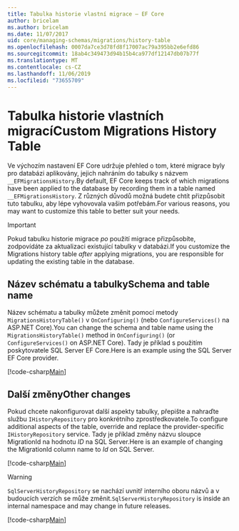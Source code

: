```yaml
---
title: Tabulka historie vlastní migrace – EF Core
author: bricelam
ms.author: bricelam
ms.date: 11/07/2017
uid: core/managing-schemas/migrations/history-table
ms.openlocfilehash: 0007da7ce3d78fd8f17007ac79a395bb2e6efd86
ms.sourcegitcommit: 18ab4c349473d94b15b4ca977df12147db07b77f
ms.translationtype: MT
ms.contentlocale: cs-CZ
ms.lasthandoff: 11/06/2019
ms.locfileid: "73655709"
---
```

# <a name="custom-migrations-history-table"></a><span data-ttu-id="82192-102">Tabulka historie vlastních migrací</span><span class="sxs-lookup"><span data-stu-id="82192-102">Custom Migrations History Table</span></span>

<span data-ttu-id="82192-103">Ve výchozím nastavení EF Core udržuje přehled o tom, které migrace byly pro databázi aplikovány, jejich nahráním do tabulky s názvem `__EFMigrationsHistory`.</span><span class="sxs-lookup"><span data-stu-id="82192-103">By default, EF Core keeps track of which migrations have been applied to the database by recording them in a table named `__EFMigrationsHistory`.</span></span> <span data-ttu-id="82192-104">Z různých důvodů možná budete chtít přizpůsobit tuto tabulku, aby lépe vyhovovala vašim potřebám.</span><span class="sxs-lookup"><span data-stu-id="82192-104">For various reasons, you may want to customize this table to better suit your needs.</span></span>

> [!IMPORTANT]
> <span data-ttu-id="82192-105">Pokud tabulku historie migrace *po* použití migrace přizpůsobíte, zodpovídáte za aktualizaci existující tabulky v databázi.</span><span class="sxs-lookup"><span data-stu-id="82192-105">If you customize the Migrations history table *after* applying migrations, you are responsible for updating the existing table in the database.</span></span>

## <a name="schema-and-table-name"></a><span data-ttu-id="82192-106">Název schématu a tabulky</span><span class="sxs-lookup"><span data-stu-id="82192-106">Schema and table name</span></span>

<span data-ttu-id="82192-107">Název schématu a tabulky můžete změnit pomocí metody `MigrationsHistoryTable()` v `OnConfiguring()` (nebo `ConfigureServices()` na ASP.NET Core).</span><span class="sxs-lookup"><span data-stu-id="82192-107">You can change the schema and table name using the `MigrationsHistoryTable()` method in `OnConfiguring()` (or `ConfigureServices()` on ASP.NET Core).</span></span> <span data-ttu-id="82192-108">Tady je příklad s použitím poskytovatele SQL Server EF Core.</span><span class="sxs-lookup"><span data-stu-id="82192-108">Here is an example using the SQL Server EF Core provider.</span></span>

[!code-csharp[Main](../../../../samples/core/Schemas/Migrations/MigrationTableNameContext.cs#TableNameContext)]

## <a name="other-changes"></a><span data-ttu-id="82192-109">Další změny</span><span class="sxs-lookup"><span data-stu-id="82192-109">Other changes</span></span>

<span data-ttu-id="82192-110">Pokud chcete nakonfigurovat další aspekty tabulky, přepište a nahraďte službu `IHistoryRepository` pro konkrétního zprostředkovatele.</span><span class="sxs-lookup"><span data-stu-id="82192-110">To configure additional aspects of the table, override and replace the provider-specific `IHistoryRepository` service.</span></span> <span data-ttu-id="82192-111">Tady je příklad změny názvu sloupce MigrationId na hodnotu *ID* na SQL Server.</span><span class="sxs-lookup"><span data-stu-id="82192-111">Here is an example of changing the MigrationId column name to *Id* on SQL Server.</span></span>

[!code-csharp[Main](../../../../samples/core/Schemas/Migrations/MyHistoryRepository.cs#HistoryRepositoryContext)]

> [!WARNING]
> <span data-ttu-id="82192-112">`SqlServerHistoryRepository` se nachází uvnitř interního oboru názvů a v budoucích verzích se může změnit.</span><span class="sxs-lookup"><span data-stu-id="82192-112">`SqlServerHistoryRepository` is inside an internal namespace and may change in future releases.</span></span>

[!code-csharp[Main](../../../../samples/core/Schemas/Migrations/MyHistoryRepository.cs#HistoryRepository)]
